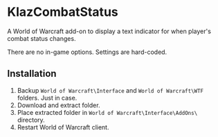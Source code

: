 # KlazCombatStatus

A World of Warcraft add-on to display a text indicator for when player's combat status changes.

There are no in-game options. Settings are hard-coded.

## Installation

1. Backup `World of Warcraft\Interface` and `World of Warcraft\WTF` folders. Just in case.
2. Download and extract folder.
3. Place extracted folder in `World of Warcraft\Interface\AddOns\` directory.
4. Restart World of Warcraft client.
